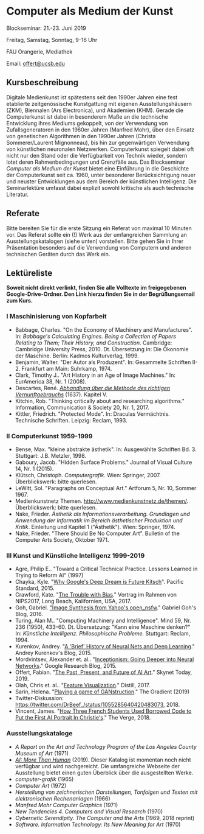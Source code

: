 # Computer als Medium der Kunst

Blockseminar: 21.-23. Juni 2019

Freitag, Samstag, Sonntag, 9-16 Uhr

FAU Orangerie, Mediathek

Email: offert@ucsb.edu

## Kursbeschreibung

Digitale Medienkunst ist spätestens seit den 1990er Jahren eine fest etablierte zeitgenössische Kunstgattung mit eigenen Ausstellungshäusern (ZKM), Biennalen (Ars Electronica), und Akademien (KHM). Gerade die Computerkunst ist dabei in besonderem Maße an die technische Entwicklung ihres Mediums gekoppelt, von der Verwendung von Zufallsgeneratoren in den 1960er Jahren (Manfred Mohr), über den Einsatz von genetischen Algorithmen in den 1990er Jahren (Christa Sommerer/Laurent Mignonneau), bis hin zur gegenwärtigen Verwendung von künstlichen neuronalen Netzwerken. Computerkunst spiegelt dabei oft nicht nur den Stand oder die Verfügbarkeit von Technik wieder, sondern lotet deren Rahmenbedingungen und Grenzfälle aus. Das Blockseminar *Computer als Medium der Kunst* bietet eine Einführung in die Geschichte der Computerkunst seit ca. 1960, unter besonderer Berücksichtigung neuer und neuster Entwicklungen aus dem Bereich der künstlichen Intelligenz. Die Seminarlektüre umfasst dabei explizit sowohl kritische als auch technische Literatur.

## Referate

Bitte bereiten Sie für die erste Sitzung ein Referat von maximal 10 Minuten vor. Das Referat sollte ein (!) Werk aus der umfangreichen Sammlung an Ausstellungskatalogen (siehe unten) vorstellen. Bitte gehen Sie in Ihrer Präsentation besonders auf die Verwendung von Computern und anderen technischen Geräten durch das Werk ein.

## Lektüreliste

**Soweit nicht direkt verlinkt, finden Sie alle Volltexte im freigegebenen Google-Drive-Ordner. Den Link hierzu finden Sie in der Begrüßungsemail zum Kurs.**

### I Maschinisierung von Kopfarbeit

- Babbage, Charles. "On the Economy of Machinery and Manufactures". In: *Babbage's Calculating Engines. Being a Collection of Papers Relating to Them; Their History, and Construction*. Cambridge: Cambridge University Press, 2010. Dt. Übersetzung in: Die Ökonomie der Maschine. Berlin: Kadmos Kulturverlag, 1999.
- Benjamin, Walter. "Der Autor als Produzent". In: Gesammelte Schriften II-2. Frankfurt am Main: Suhrkamp, 1974.
- Clark, Timothy J.. "Art History in an Age of Image Machines." In: EurAmerica 38, Nr. 1 (2008).
- Descartes, René. *[Abhandlung über die Methode des richtigen Vernunftgebrauchs](https://www.textlog.de/descartes-methode.html)* (1637). Kapitel V.
- Kitchin, Rob. "Thinking critically about and researching algorithms." Information, Communication & Society 20, Nr. 1, 2017.
- Kittler, Friedrich. "Protected Mode". In: Draculas Vermächtnis. Technische Schriften. Leipzig: Reclam, 1993.

### II Computerkunst 1959-1999 

- Bense, Max. "kleine abstrakte ästhetik". In: Ausgewählte Schriften Bd. 3. Stuttgart: J.B. Metzler, 1998.
- Gaboury, Jacob. "Hidden Surface Problems." Journal of Visual Culture 14, Nr. 1 (2015).
- Klütsch, Christoph. *Computergrafik*. Wien: Springer, 2007. Überblickswerk: bitte querlesen.
- LeWitt, Sol. "Paragraphs on Conceptual Art." Artforum 5, Nr. 10, Sommer 1967.
- Medienkunstnetz Themen. http://www.medienkunstnetz.de/themen/. Überblickswerk: bitte querlesen.
- Nake, Frieder. *Ästhetik als Informationsverarbeitung. Grundlagen und Anwendung der Informatik im Bereich ästhetischer Produktion und Kritik*. Einleitung und Kapitel 1 ("Ästhetik"). Wien: Springer, 1974.
- Nake, Frieder. "There Should Be No Computer Art". Bulletin of the Computer Arts Society, Oktober 1971.

### III Kunst und Künstliche Intelligenz 1999-2019

- Agre, Philip E.. "Toward a Critical Technical Practice. Lessons Learned in Trying to Reform AI" (1997)
- Chayka, Kyle. "[Why Google's Deep Dream is Future Kitsch](https://psmag.com/environment/googles-deep-dream-is-future-kitsch)". Pacific Standard, 2015.
- Crawford, Kate. "[The Trouble with Bias](https://www.youtube.com/watch?v=fMym_BKWQzk&t=698s)." Vortrag im Rahmen von NIPS2017, Long Beach, Kalifornien, USA, 2017.
- Goh, Gabriel. ["Image Synthesis from Yahoo's open_nsfw](https://open_nsfw.gitlab.io/)." Gabriel Goh's Blog, 2016.
- Turing, Alan M.. "Computing Machinery and Intelligence". Mind 59, Nr. 236 (1950), 433–60. Dt. Übersetzung: "Kann eine Maschine denken?" In: *Künstliche Intelligenz. Philosophische Probleme.* Stuttgart: Reclam, 1994.
- Kurenkov, Andrey. "[A 'Brief' History of Neural Nets and Deep Learning](http://www.andreykurenkov.com/writing/ai/a-brief-history-of-neural-nets-and-deep-learning/)." Andrey Kurenkov's Blog, 2015.
- Mordvintsev, Alexander et. al.. "[Inceptionism: Going Deeper into Neural Networks](https://research.googleblog.com/2015/06/inceptionism-going-deeper-into-neural.html)." Google Research Blog, 2015.
- Offert, Fabian. "[The Past, Present, and Future of AI Art](https://www.skynettoday.com/editorials/ai-art-history)." Skynet Today, 2019.
- Olah, Chris et. al.. "[Feature Visualization](https://distill.pub/2017/feature-visualization/)." Distill, 2017.
- Sarin, Helena. "[Playing a game of GANstruction](https://thegradient.pub/playing-a-game-of-ganstruction/)." The Gradient (2019)
- Twitter-Diskussion: https://twitter.com/DrBeef_/status/1055285640420483073, 2018.
- Vincent, James. "[How Three French Students Used Borrowed Code to Put the First AI Portrait In Christie's](https://www.theverge.com/2018/10/23/18013190/ai-art-portrait-auction-christies-belamy-obvious-robbie-barrat-gans)." The Verge, 2018.

### Ausstellungskataloge

- *A Report on the Art and Technology Program of the Los Angeles County Museum of Art* (1971)
- *[AI: More Than Human](https://www.barbican.org.uk/whats-on/2019/event/ai-more-than-human)* (2019). Dieser Katalog ist momentan noch nicht verfügbar und wird nachgereicht. Die umfangreiche Webseite der Ausstellung bietet einen guten Überblick über die ausgestellten Werke.
- *computer-grafik* (1965)
- *Computer Art* (1972)
- *Herstellung von zeichnerischen Darstellungen, Tonfolgen und Texten mit elektronischen Rechenanlagen* (1966)‌
- *Manfred Mohr Computer Graphics* (1971)
- *New Tendencies 4. Computers and Visual Research* (1970)
- *Cybernetic Serendipity. The Computer and the Arts* (1969, 2018 reprint)
- *Software. Information Technology: Its New Meaning for Art* (1970)